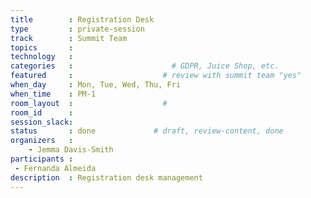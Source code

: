 ```yaml
---
title        : Registration Desk
type         : private-session
track        : Summit Team
topics       : 
technology   :
categories   :                      # GDPR, Juice Shop, etc.
featured     :                    # review with summit team "yes"
when_day     : Mon, Tue, Wed, Thu, Fri
when_time    : PM-1
room_layout  :                    #
room_id      : 
session_slack: 
status       : done             # draft, review-content, done
organizers   :
    - Jemma Davis-Smith
participants :
 - Fernanda Almeida
description  : Registration desk management
---
```


